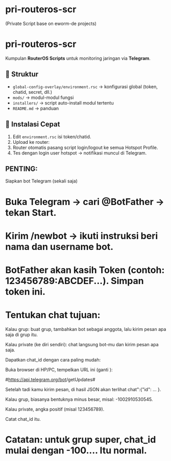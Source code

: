 # pri-routeros-scr
(Private Script base on eworm-de projects)

# pri-routeros-scr

Kumpulan **RouterOS Scripts** untuk monitoring jaringan via **Telegram**.

## 📂 Struktur
- `global-config-overlay/environment.rsc` → konfigurasi global (token, chatid, secret, dll.)
- `mods/` → modul-modul fungsi
- `installers/` → script auto-install modul tertentu
- `README.md` → panduan


## 🚀 Instalasi Cepat
1. Edit `environment.rsc` isi token/chatid.
2. Upload ke router:  
3. Router otomatis pasang script login/logout ke semua Hotspot Profile.
4. Tes dengan login user hotspot → notifikasi muncul di Telegram.





## PENTING:
Siapkan bot Telegram (sekali saja)


# Buka Telegram → cari @BotFather → tekan Start.

# Kirim /newbot → ikuti instruksi beri nama dan username bot.

# BotFather akan kasih Token (contoh: 123456789:ABCDEF...). Simpan token ini.

# Tentukan chat tujuan:

Kalau grup: buat grup, tambahkan bot sebagai anggota, lalu kirim pesan apa saja di grup itu.

Kalau private (ke diri sendiri): chat langsung bot-mu dan kirim pesan apa saja.

Dapatkan chat_id dengan cara paling mudah:

Buka browser di HP/PC, tempelkan URL ini (ganti <TOKEN>):

#https://api.telegram.org/bot<TOKEN>/getUpdates#


Setelah tadi kamu kirim pesan, di hasil JSON akan terlihat chat":{"id": ... }.

Kalau grup, biasanya bentuknya minus besar, misal: -1002910530545.

Kalau private, angka positif (misal 123456789).

Catat chat_id itu.

# Catatan: untuk grup super, chat_id mulai dengan -100.... Itu normal.


